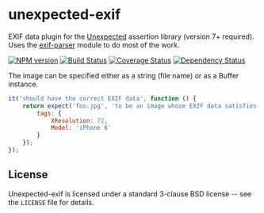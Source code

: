 unexpected-exif
===============

EXIF data plugin for the [Unexpected](https://unexpectedjs.github.io/) assertion library (version 7+ required). Uses the [exif-parser](https://github.com/bwindels/exif-parser) module to do most of the work.

[![NPM version](https://badge.fury.io/js/unexpected-exif.svg)](http://badge.fury.io/js/unexpected-exif)
[![Build Status](https://travis-ci.org/unexpectedjs/unexpected-exif.svg)](https://travis-ci.org/unexpectedjs/unexpected-exif)
[![Coverage Status](https://coveralls.io/repos/unexpectedjs/unexpected-exif/badge.svg)](https://coveralls.io/r/unexpectedjs/unexpected-exif)
[![Dependency Status](https://david-dm.org/unexpectedjs/unexpected-exif.svg)](https://david-dm.org/unexpectedjs/unexpected-exif)

The image can be specified either as a string (file name) or as a Buffer instance.

```js
it('should have the correct EXIF data', function () {
    return expect('foo.jpg', 'to be an image whose EXIF data satisfies', {
        tags: {
            XResolution: 72,
            Model: 'iPhone 6'
        }
    });
});
```

License
-------

Unexpected-exif is licensed under a standard 3-clause BSD license -- see
the `LICENSE` file for details.
